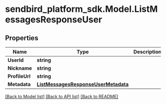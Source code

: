 
# sendbird_platform_sdk.Model.ListMessagesResponseUser

## Properties

Name | Type | Description | Notes
------------ | ------------- | ------------- | -------------
**UserId** | **string** |  | [optional] 
**Nickname** | **string** |  | [optional] 
**ProfileUrl** | **string** |  | [optional] 
**Metadata** | [**ListMessagesResponseUserMetadata**](ListMessagesResponseUserMetadata.md) |  | [optional] 

[[Back to Model list]](../README.md#documentation-for-models)
[[Back to API list]](../README.md#documentation-for-api-endpoints)
[[Back to README]](../README.md)

